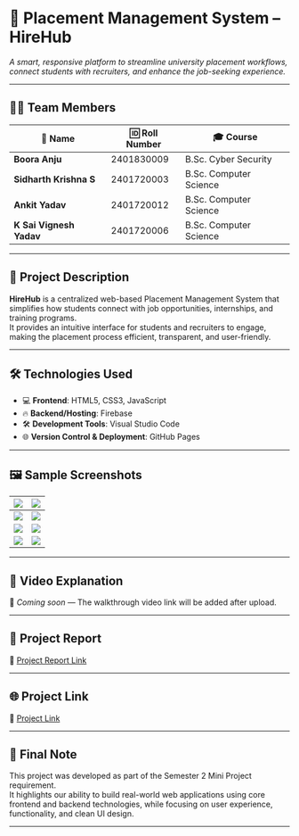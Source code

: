 # 📂 **Placement Management System – HireHub**

*A smart, responsive platform to streamline university placement workflows, connect students with recruiters, and enhance the job-seeking experience.*

---

## 👨‍💻 **Team Members**

| 👤 Name                   | 🆔 Roll Number   | 🎓 Course                |
|--------------------------|------------------|--------------------------|
| **Boora Anju**           | 2401830009       | B.Sc. Cyber Security     |
| **Sidharth Krishna S**   | 2401720003       | B.Sc. Computer Science   |
| **Ankit Yadav**          | 2401720012       | B.Sc. Computer Science   |
| **K Sai Vignesh Yadav**  | 2401720006       | B.Sc. Computer Science   |

---

## 📄 **Project Description**

**HireHub** is a centralized web-based Placement Management System that simplifies how students connect with job opportunities, internships, and training programs.  
It provides an intuitive interface for students and recruiters to engage, making the placement process efficient, transparent, and user-friendly.

---

## 🛠️ **Technologies Used**

- 💻 **Frontend**: HTML5, CSS3, JavaScript  
- 🔥 **Backend/Hosting**: Firebase  
- 🛠️ **Development Tools**: Visual Studio Code  
- 🌐 **Version Control & Deployment**: GitHub Pages

---

## 🖼️ **Sample Screenshots**

| ![](https://github.com/user-attachments/assets/180a5ba4-df63-4eb7-99be-00faf8221e09) | ![](https://github.com/user-attachments/assets/b24d473f-c95a-4ad6-8f88-8d476439e323) |
|--------------------------------------------------------------------------------------|---------------------------------------------------------------------------------------|
| ![](https://github.com/user-attachments/assets/0eafcb0d-1788-4973-b92b-449288095c94) | ![](https://github.com/user-attachments/assets/9e74f3ea-40cf-4a1e-afe6-6b3039f9db23) |
| ![](https://github.com/user-attachments/assets/7adf6b2e-616a-41cb-8c84-d72f727dfbdd) | ![](https://github.com/user-attachments/assets/91579942-29ff-4cf4-948a-e3a295a705ea) |
| ![](https://github.com/user-attachments/assets/d1a2407b-f222-4163-9ad1-3e26fcae95fd) | ![](https://github.com/user-attachments/assets/81cfe049-94ac-45a5-9fc6-1e5324f746e6) |

---

## 🎥 **Video Explanation**
🔗 *Coming soon* — The walkthrough video link will be added after upload.

---

## 📘 **Project Report**
📎 [Project Report Link](https://github.com/KRM2024/Sidharth_KrishnaS_BScCS_PlacementManagementSystem_HireHub/blob/df1284f12f2cd415716392440f57ec9ecaf2333d/PROJECT%20REPORT.pdf)

---

## 🌐 **Project Link**
🚀 [Project Link](https://krm2024.github.io/Sidharth_KrishnaS_BScCS_PlacementManagementSystem_HireHub/)

---

## 🏁 **Final Note**

This project was developed as part of the Semester 2 Mini Project requirement.  
It highlights our ability to build real-world web applications using core frontend and backend technologies, while focusing on user experience, functionality, and clean UI design.

---
